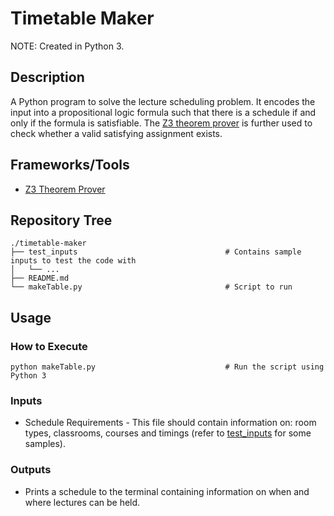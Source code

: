 # Timetable Maker

NOTE: Created in Python 3.

## Description

A Python program to solve the lecture scheduling problem. It encodes the input into a propositional logic formula such that there is a schedule if and only if the formula is satisfiable. The [Z3 theorem prover](https://github.com/Z3Prover/z3.git) is further used to check whether a valid satisfying assignment exists.

## Frameworks/Tools
- [Z3 Theorem Prover](https://github.com/Z3Prover/z3.git)

## Repository Tree
```
./timetable-maker
├── test_inputs                                 # Contains sample inputs to test the code with
│   └── ...
├── README.md
└── makeTable.py                                # Script to run
```

## Usage

### How to Execute
```
python makeTable.py                             # Run the script using Python 3
```

### Inputs
- Schedule Requirements - This file should contain information on: room types, classrooms, courses and timings (refer to [test_inputs](test_inputs/) for some samples).

### Outputs

- Prints a schedule to the terminal containing information on when and where lectures can be held.
